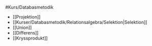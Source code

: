 #Kurs/Databasmetodik 

- [[Projektion]]
- [[Kurser/Databasmetodik/Relationsalgebra/Selektion|Selektion]]
- [[Union]]
- [[Differens]]
- [[Kryssprodukt]]